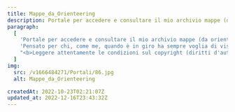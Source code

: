 ```yaml
---
title: Mappe_da_Orienteering
description: Portale per accedere e consultare il mio archivio mappe (da orienteering) digitale.
paragraph:
  [
    'Portale per accedere e consultare il mio archivio mappe (da orienteering) digitale.<br>',
    'Pensato per chi, come me, quando è in giro ha sempre voglia di visitare posti nuovi ma con sotto una mappa da orienteering.',
    "<b>Leggere attentamente le condizioni sul copyright (diritti d'autore) prima di utilizzare le mappe.</b>",
  ]
img:
  src: /v1666484271/Portali/86.jpg
  alt: Mappe_da_Orienteering

createdAt: 2022-10-23T02:21:07Z
updated_at: 2022-12-16T23:43:32Z
---
```

